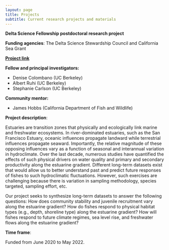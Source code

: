 ```yaml
---
layout: page
title: Projects
subtitle: Current research projects and materials
---
```


**Delta Science Fellowship postdoctoral research project**

**Funding agencies**: The Delta Science Stewardship Council and California Sea Grant

[**Project link**](https://caseagrant.ucsd.edu/project/estuarine-fish-community-responses-to-climate-flow-and-habitat) 

**Fellow and principal investigators:** 
- Denise Colombano (UC Berkeley)
- Albert Ruhi (UC Berkeley)
- Stephanie Carlson (UC Berkeley)

**Community mentor:**
- James Hobbs (California Department of Fish and Wildlife)

**Project description**: 

Estuaries are transition zones that physically and ecologically link marine and freshwater ecosystems. In river-dominated estuaries, such as the San Francisco Estuary, oceanic influences propagate landward while terrestrial influences propagate seaward. Importantly, the relative magnitude of these opposing influences vary as a function of seasonal and interannual variation in hydroclimate. Over the last decade, numerous studies have quantified the effects of such physical drivers on water quality and primary and secondary productivity along the estuarine gradient. Different long-term datasets exist that would allow us to better understand past and predict future responses of fishes to such hydroclimatic fluctuations. However, such exercises are challenging because there is variation in sampling methodology, species targeted, sampling effort, etc. 

Our project seeks to synthesize long-term datasets to answer the following questions: How does community stability and juvenile recruitment vary along the estuarine gradient? How do fishes respond to physical habitat types (e.g., depth, shoreline type) along the estuarine gradient? How will fishes respond to future climate regimes, sea level rise, and freshwater flows along the estuarine gradient? 

**Time frame**:

Funded from June 2020 to May 2022.




